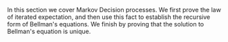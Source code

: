 In this section we cover Markov Decision processes.  We first prove the law of iterated expectation, and then use this fact to establish the recursive form of Bellman's equations. We finish by proving that the solution to Bellman's equation is unique.
